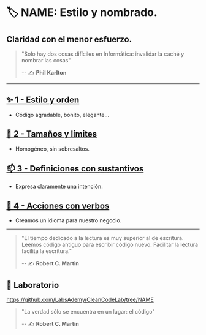 # 🏷️ NAME: Estilo y nombrado.

## Claridad con el menor esfuerzo.

> "Solo hay dos cosas difíciles en Informática: invalidar la caché y nombrar las cosas"
>
> -- ✍️ **Phil Karlton**

---

## [✨ 1 - Estilo y orden](https://github.com/BitAdemy/CleanCode/tree/NAME/1-estilo_y_orden.md)

- Código agradable, bonito, elegante...

## [📏 2 - Tamaños y límites](https://github.com/BitAdemy/CleanCode/tree/NAME/2-tamanos_y_limites.md)

- Homogéneo, sin sobresaltos.

## [📫 3 - Definiciones con sustantivos](https://github.com/BitAdemy/CleanCode/tree/NAME/3-definiciones_con_sustantivos.md)

- Expresa claramente una intención.

## [💪 4 - Acciones con verbos](https://github.com/BitAdemy/CleanCode/tree/NAME/4-acciones_con_verbos.md)

- Creamos un idioma para nuestro negocio.

---

> "El tiempo dedicado a la lectura es muy superior al de escritura.
> Leemos código antiguo para escribir código nuevo.
> Facilitar la lectura facilita la escritura."
>
> -- ✍️ **Robert C. Martin**


## 📝 Laboratorio

https://github.com/LabsAdemy/CleanCodeLab/tree/NAME

> "La verdad sólo se encuentra en un lugar: el código"
>
> -- ✍️ **Robert C. Martin**

